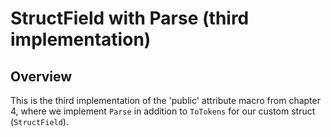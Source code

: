 # StructField with Parse (third implementation)

## Overview

This is the third implementation of the 'public' attribute macro from chapter 4, where we implement `Parse` in addition to `ToTokens` for our custom struct (`StructField`).

